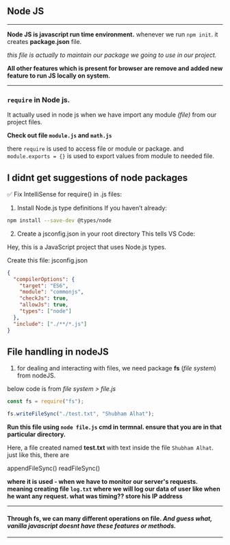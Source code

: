 ## Node JS

<hr>

**Node JS is javascript run time environment.**
whenever we run `npm init`. it creates **package.json** file.

_this file is actually to maintain our package we going to use in our project._

**All other features which is present for browser are remove and added new feature to run JS locally on system.**

<hr>

### `require` in Node js.

It actually used in node js when we have import any module _(file)_ from our project files.

**Check out file `module.js` and `math.js`**

there `require` is used to access file or module or package. and `module.exports = {}` is used to export values from module to needed file.

## I didnt get suggestions of node packages

✅ Fix IntelliSense for require() in .js files:

1. Install Node.js type definitions
   If you haven’t already:

```bash
npm install --save-dev @types/node
```

2. Create a jsconfig.json in your root directory
   This tells VS Code:

Hey, this is a JavaScript project that uses Node.js types.

Create this file: jsconfig.json

```json
{
  "compilerOptions": {
    "target": "ES6",
    "module": "commonjs",
    "checkJs": true,
    "allowJs": true,
    "types": ["node"]
  },
  "include": ["./**/*.js"]
}
```

## File handling in nodeJS

1. for dealing and interacting with files, we need package **fs** (_file system_) from nodeJS.

below code is from _file system > file.js_

```javascript
const fs = require("fs");

fs.writeFileSync("./test.txt", "Shubham Alhat");
```

**Run this file using `node file.js` cmd in termnal. ensure that you are in that particular directory.**

Here, a file created named **test.txt** with text inside the file `Shubham Alhat`.
just like this, there are

appendFileSync()
readFileSync()

**where it is used - when we have to monitor our server's requests. meaning creating file `log.txt` where we will log our data of user like when he want any request. what was timing?? store his IP address**

<hr>

#### Through fs, we can many different operations on file. _And guess what, vanilla javascript doesnt have these features or methods._

<hr>
